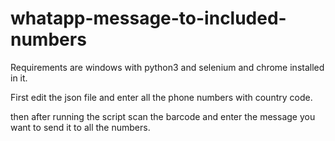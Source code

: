 # whatapp-message-to-included-numbers

Requirements are windows with python3 and selenium and chrome installed in it.

First edit the json file and enter all the phone numbers with country code.

then after running the script scan the barcode and enter the message you want to send it to all the numbers.
